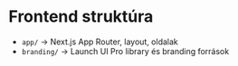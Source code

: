 # Frontend struktúra

- `app/` → Next.js App Router, layout, oldalak
- `branding/` → Launch UI Pro library és branding források

